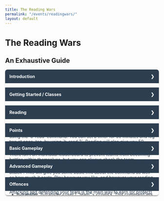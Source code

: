 ```yaml
---
title: The Reading Wars
permalink: "/events/readingwars/"
layout: default
---
```


<style>
input {
  position: absolute;
  opacity: 0;
  z-index: -1;
}

.row {
  display: -webkit-box;
  display: flex;
}
.row .col {
  -webkit-box-flex: 1;
          flex: 1;
}
.row .col:last-child {
  margin-left: 1em;
}

/* Accordion styles */
.tabs {
  border-radius: 8px;
  overflow: hidden;
  box-shadow: 0 4px 4px -2px rgba(0, 0, 0, 0.5);
}

.tab {
  width: 100%;
  color: white;
  overflow: hidden;
}
.tab-label {
  display: -webkit-box;
  display: flex;
  -webkit-box-pack: justify;
          justify-content: space-between;
  padding: 1em;
  background: #2c3e50;
  font-weight: bold;
  cursor: pointer;
  /* Icon */
}
.tab-label:hover {
  background: #1a252f;
}
.tab-label::after {
  content: "\276F";
  width: 1em;
  height: 1em;
  text-align: center;
  -webkit-transition: all .35s;
  transition: all .35s;
}
.tab-content {
  max-height: 0;
  padding: 0 1em;
  color: #2c3e50;
  background: white;
  -webkit-transition: all .35s;
  transition: all .35s;
}
.tab-close {
  display: -webkit-box;
  display: flex;
  -webkit-box-pack: end;
          justify-content: flex-end;
  padding: 1em;
  font-size: 0.75em;
  background: #2c3e50;
  cursor: pointer;
}
.tab-close:hover {
  background: #1a252f;
}

input:checked + .tab-label {
  background: #1a252f;
}
input:checked + .tab-label::after {
  -webkit-transform: rotate(90deg);
          transform: rotate(90deg);
}
input:checked ~ .tab-content {
  max-height: 100vh;
  padding: 1em;
}
</style>

<h1>The Reading Wars</h1>
<h2>An Exhaustive Guide</h2>

<div class="tabs">
  <div class="tab">
    <input type="checkbox" id="chck1">
    <label class="tab-label" for="chck1">Introduction</label>
    <div class="tab-content">
      <p>The Reading Wars is a competitive event, a dramatic clash between three teams over the title of Reading Champions. For ever 15 minutes of uninterrupted reading you complete, you earn 50 points for your team and a coin with which you can attack the other teams! At the end of the month, whichever team has the most points is the winner!</p>
      <p>This event will motivate you to read more, along with create a fun and competitive environment for you to see who is the victor. The winning team will get special recognition with a permanent role detailing your winning status of the Reading Wars, along with bookmarks.</p>
      <p>The event goes for the duration of October ever year, and is a great way to come together with (or against) friends to battle for supremacy.</p>
    </div>
  </div>
  <div class="tab">
    <input type="checkbox" id="chck2">
    <label class="tab-label" for="chck2">Getting Started / Classes</label>
    <div class="tab-content">
      <p>To begin, you need to join. You can choose a class which will give you certain perks, and the bot will put you on a team that you fight alongside. You can always change your class later if you like. Here's a list of the classes:</p>
      <ul>
        <li><b>Knight</b> Has an increased chance of a successful attack.</li>
      <li><b>Stonemason</b> Can build walls to take six hits (instead of four).</li>
      <li><b>Thief</b> Has a chance to steal back a coin when using any move that takes coins.</li>
      <li><b>Joker</b> Has some aspects of all classes. Slight chance to steal back coin when using b-bomb, a slightly increased chance of a successful attack, can build the walls to take four hits for only one coin (sometimes) and has a chance to get a bonus when trading in coins.</li>
      </ul>
    </div>
  </div>
  <div class="tab">
    <input type="checkbox" id="chck3">
    <label class="tab-label" for="chck3">Reading</label>
    <div class="tab-content">
      <p>To do the commands you need coins. One coin can be gotten through 15 minutes of dedicated reading (you <em>must</em> set a timer). Then, log it by using the `b-read` command. You can set a timer for 30 minutes and log two at once, too, by using `b-read 2`. Reading will also give you 50 bonus points.</p>
  </div>
  <div class="tab">
    <input type="checkbox" id="chck4">
    <label class="tab-label" for="chck4">Points</label>
    <div class="tab-content">
      <p>Points are how you win! The points you earn show on your whole team, and the smarter you are with your coins the more points you can earn! There isn't an individual leaderboard to prevent teams from becoming battles within themselves, but you can always check the team leaderboard by using the `b-leaderboard` command.</p>
  </div>
  <div class="tab">
    <input type="checkbox" id="chck5">
    <label class="tab-label" for="chck5">Basic Gameplay</label>
    <div class="tab-content">
      <p>Make sure you have enough coins for each of these moves! Check how much they cost by running `b-help &lt;command&gt;`, for instance `b-help attack`. This will give you some basic info about the command as well as how much it costs. Play however you like, and however your reading schedule allows!</p>
      <p>Attacking and defending your team is the main way to earn (or protect) points. Attacking is blocked by walls, although if there are no walls you will earn about 800 points (as long as the attack succeeds. There is a chance an attack will fail even if there are no walls, although you can minimize this by being a knight.) If there are walls, you can bomb the team. This is a much more economic way to break the other team's walls, although it earns no points and has a short cooldown of one minute.</p>
      <p>Building can protect you against attacks. Stonemasons have the advantage here, and can build the walls to take 6 hits rather than 4 for the same cost of 2 coins. There is a cooldown of 5 minutes. Be sure your walls are at full health if you're not being attacked!</p>
      <p>Trading points in can earn you 100 points per coin, which is less than the potential for attack but there is no way it can fail. This is a safer way to play, but earns you less overall.</p>
  </div>
  <div class="tab">
    <input type="checkbox" id="chck6">
    <label class="tab-label" for="chck6">Advanced Gameplay</label>
    <div class="tab-content">
      <p>Many commands are easily overlooked but when utilized properly grant massive boons to the team. Here is a list:</p>
      <ul>
        <li><b>b-transfer</b> `b-transfer &lt;user | "team"&gt; &lt;coins&gt;` This command lets you send coins to another user on your team or to your team's stash for whenever anyone needs coins. Use it effectively to give your team members coins when they need them, even if you're offline.</li>
        <li><b>b-withdraw</b> `b-withdraw &lt;amount of coins&gt;` Will withdraw coins from your team stash. Use sparingly in case others need some in the future!</li>
      </ul>
      <p>These two commands, along with a strategy the entire team can get behind and ensuring everyone knows the basic commands well, will give your team the upper hand when playing. But make sure you're reading! For all the commands, none of them work without coins.</p>
  </div>
  <div class="tab">
    <input type="checkbox" id="chck7">
    <label class="tab-label" for="chck7">Offences</label>
    <div class="tab-content">
      <p>Be sure to play within the rules. Keep things fair so that people can enjoy the game, meaning you can enjoy the game. If you break these rules, you may be banned from the event.</p>
      <ul>
        <li>Leaving and rejoining to try and join a specific team.</li>
        <li>Spamming read command or using it if you haven't actually read.</li>
        <li>Being toxic towards other teams.</li>
        <li>Trying to harm your own team.</li>
      </ul>
  </div>
</div>
